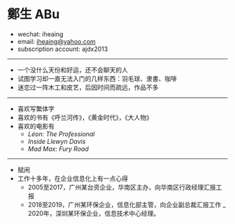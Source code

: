 # 鄭生 ABu

 - wechat: iheaing
 - email: iheaing@yahoo.com
 - subscription account: ajdx2013

 ***

 - 一个没什么天份和好运，还不会聊天的人
 - 试图学习却一直无法入门的几样东西：羽毛球、隶書、咖啡
 - 迷恋过一阵木工和皮艺，后因时间而疏远，作品不多

 ***
 - 喜欢写繁体字
 - 喜欢的书有《呼兰河传》，《黄金时代》，《大人物》
 - 喜欢的电影有
   - *Léon: The Professional*
   - *Inside Llewyn Davis*
   - *Mad Max: Fury Road*

 ***
 - 赋闲
 - 工作十多年，在企业信息化上有一点心得
   - 2005至2017，广州某台资企业，华南区主办，向华南区行政经理汇报工报
   - 2018至2019，广州某环保企业，信息化部主管，向企业副总裁汇报工作
   _ 2020年，深圳某环保企业，信息技术中心经理。
